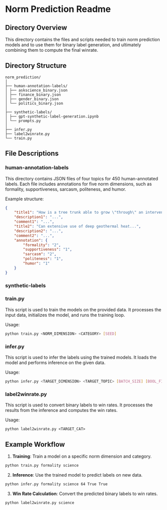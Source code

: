 # Norm Prediction Readme

## Directory Overview

This directory contains the files and scripts needed to train norm prediction models and to use them for binary label generation, and ultimately combining them to compute the final winrate. 

## Directory Structure
```
norm_prediction/
│
├── human-annotation-labels/
│ ├── askscience_binary.json
│ ├── finance_binary.json
│ ├── gender_binary.json
│ └── politics_binary.json
│
├── synthetic-labels/
│ ├── gpt-synthetic-label-generation.ipynb
│ └── prompts.py
│
├── infer.py
├── label2winrate.py
└── train.py
```

## File Descriptions

### human-annotation-labels
This directory contains JSON files of four topics for 450 human-annotated labels. Each file includes annotations for five norm dimensions, such as formality, supportiveness, sarcasm, politeness, and humor.

Example structure:
```json
{
    "title1": "How is a tree trunk able to grow \"through\" an intervening obstacle such as a fence?",
    "description1": "...",
    "comment1": "...",
    "title2": "Can extensive use of deep geothermal heat...",
    "description2": "...",
    "comment2": "...",
    "annotation": {
        "formality": "2",
        "supportiveness": "1",
        "sarcasm": "2",
        "politeness": "1",
        "humor": "1"
    }
}
```
### synthetic-labels

### train.py
This script is used to train the models on the provided data. It processes the input data, initializes the model, and runs the training loop.

Usage:
```bash
python train.py <NORM_DIMENSION> <CATEGORY> [SEED]
```

### infer.py
This script is used to infer the labels using the trained models. It loads the model and performs inference on the given data.

Usage:
```bash
python infer.py <TARGET_DIMENSION> <TARGET_TOPIC> [BATCH_SIZE] [BOOL_FILTER] [BOOL_PRIORITIZE_LESS]
```

### label2winrate.py

This script is used to convert binary labels to win rates. It processes the results from the inference and computes the win rates.

Usage:
```
python label2winrate.py <TARGET_CAT>
```

## Example Workflow

1. **Training**: Train a model on a specific norm dimension and category.
```bash
python train.py formality science
```

2. **Inference**: Use the trained model to predict labels on new data.
```bash
python infer.py formality science 64 True True
```

3. **Win Rate Calculation**: Convert the predicted binary labels to win rates.
```bash
python label2winrate.py science
```